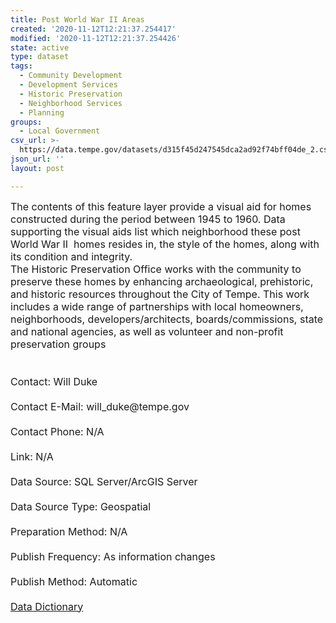 ```yaml
---
title: Post World War II Areas
created: '2020-11-12T12:21:37.254417'
modified: '2020-11-12T12:21:37.254426'
state: active
type: dataset
tags:
  - Community Development
  - Development Services
  - Historic Preservation
  - Neighborhood Services
  - Planning
groups:
  - Local Government
csv_url: >-
  https://data.tempe.gov/datasets/d315f45d247545dca2ad92f74bff04de_2.csv?outSR=%7B%22latestWkid%22%3A2868%2C%22wkid%22%3A2868%7D
json_url: ''
layout: post

---
```

<div><font size='3'>The contents of this feature layer provide a visual aid for homes constructed during the period between 1945 to 1960. Data supporting the visual aids list which neighborhood these post World War II  homes resides in, the style of the homes, along with its condition and integrity.</font></div><div><font size='3'>The Historic Preservation Office works with the community to preserve these homes by enhancing archaeological, prehistoric, and historic resources throughout the City of Tempe. This work includes a wide range of partnerships with local homeowners, neighborhoods, developers/architects, boards/commissions, state and national agencies, as well as volunteer and non-profit preservation groups</font></div><div><font size='3'><br /></font></div><div><font size='3'><br /></font></div><div><div><font size='3'>Contact: Will Duke</font></div><div><font size='3'><br /></font></div><div><font size='3'>Contact E-Mail: will_duke@tempe.gov</font></div><div><font size='3'><br /></font></div><div><font size='3'>Contact Phone: N/A</font></div><div><font size='3'><br /></font></div><div><font size='3'>Link: N/A</font></div><div><font size='3'><br /></font></div><div><font size='3'>Data Source: SQL Server/ArcGIS Server</font></div><div><font size='3'><br /></font></div><div><font size='3'>Data Source Type: Geospatial</font></div><div><font size='3'><br /></font></div><div><font size='3'>Preparation Method: N/A</font></div><div><font size='3'><br /></font></div><div><font size='3'>Publish Frequency: As information changes</font></div><div><font size='3'><br /></font></div><div><font size='3'>Publish Method: Automatic</font></div><div><font size='3'><br /></font></div><div><font size='3'><a href='https://gis.tempe.gov/post-ww2-dictionary/' target='_blank'>Data Dictionary</a><br /></font></div><div><br /></div></div>
